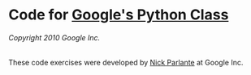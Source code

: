 # Code for [Google's Python Class](https://developers.google.com/edu/python/) #
###### Copyright 2010 Google Inc. ######

These code exercises were developed by [Nick Parlante](http://cs.stanford.edu/people/nick/) at Google Inc.
